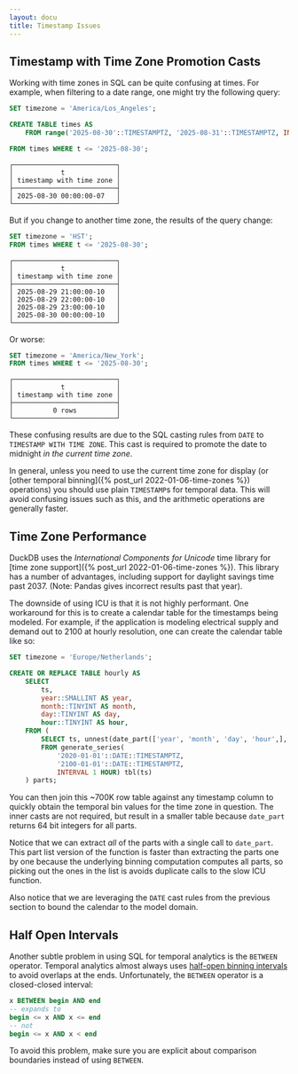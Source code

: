 ```yaml
---
layout: docu
title: Timestamp Issues
---
```


## Timestamp with Time Zone Promotion Casts

Working with time zones in SQL can be quite confusing at times. 
For example, when filtering to a date range, one might try the following query:

```sql
SET timezone = 'America/Los_Angeles';

CREATE TABLE times AS
    FROM range('2025-08-30'::TIMESTAMPTZ, '2025-08-31'::TIMESTAMPTZ, INTERVAL 1 HOUR) tbl(t);

FROM times WHERE t <= '2025-08-30';
```

```text
┌──────────────────────────┐
│            t             │
│ timestamp with time zone │
├──────────────────────────┤
│ 2025-08-30 00:00:00-07   │
└──────────────────────────┘
```

But if you change to another time zone, the results of the query change:

```sql
SET timezone = 'HST';
FROM times WHERE t <= '2025-08-30';
```

```text
┌──────────────────────────┐
│            t             │
│ timestamp with time zone │
├──────────────────────────┤
│ 2025-08-29 21:00:00-10   │
│ 2025-08-29 22:00:00-10   │
│ 2025-08-29 23:00:00-10   │
│ 2025-08-30 00:00:00-10   │
└──────────────────────────┘
```

Or worse:

```sql
SET timezone = 'America/New_York';
FROM times WHERE t <= '2025-08-30';
```

```text
┌──────────────────────────┐
│            t             │
│ timestamp with time zone │
├──────────────────────────┤
│          0 rows          │
└──────────────────────────┘
```

These confusing results are due to the SQL casting rules from `DATE` to `TIMESTAMP WITH TIME ZONE`.
This cast is required to promote the date to midnight _in the current time zone_. 

In general, unless you need to use the current time zone for display (or 
[other temporal binning]({% post_url 2022-01-06-time-zones %}) operations) 
you should use plain `TIMESTAMP`s for temporal data.
This will avoid confusing issues such as this, and the arithmetic operations are generally faster. 

## Time Zone Performance

DuckDB uses the _International Components for Unicode_ time library for 
[time zone support]({% post_url 2022-01-06-time-zones %}).
This library has a number of advantages, including support for daylight savings time past 2037.
(Note: Pandas gives incorrect results past that year).

The downside of using ICU is that it is not highly performant.
One workaround for this is to create a calendar table for the timestamps being modeled.
For example, if the application is modeling electrical supply and demand out to 2100 at hourly resolution,
one can create the calendar table like so:

```sql
SET timezone = 'Europe/Netherlands';

CREATE OR REPLACE TABLE hourly AS
    SELECT 
        ts, 
        year::SMALLINT AS year,
        month::TINYINT AS month,
        day::TINYINT AS day,
        hour::TINYINT AS hour,
    FROM (
        SELECT ts, unnest(date_part(['year', 'month', 'day', 'hour',], ts))
        FROM generate_series(
            '2020-01-01'::DATE::TIMESTAMPTZ, 
            '2100-01-01'::DATE::TIMESTAMPTZ, 
            INTERVAL 1 HOUR) tbl(ts)
    ) parts;
```

You can then join this ~700K row table against any timestamp column 
to quickly obtain the temporal bin values for the time zone in question.
The inner casts are not required, but result in a smaller table 
because `date_part` returns 64 bit integers for all parts.

Notice that we can extract _all_ of the parts with a single call to `date_part`.
This part list version of the function is faster than extracting the parts one by one
because the underlying binning computation computes all parts,
so picking out the ones in the list is avoids duplicate calls to the slow ICU function.

Also notice that we are leveraging the `DATE` cast rules from the previous section 
to bound the calendar to the model domain.

## Half Open Intervals

Another subtle problem in using SQL for temporal analytics is the `BETWEEN` operator.
Temporal analytics almost always uses 
[half-open binning intervals](https://www.cs.arizona.edu/~rts/tdbbook.pdf) 
to avoid overlaps at the ends.
Unfortunately, the `BETWEEN` operator is a closed-closed interval:

```sql
x BETWEEN begin AND end
-- expands to
begin <= x AND x <= end
-- not
begin <= x AND x < end

```

To avoid this problem, make sure you are explicit about comparison boundaries instead of using `BETWEEN`.
